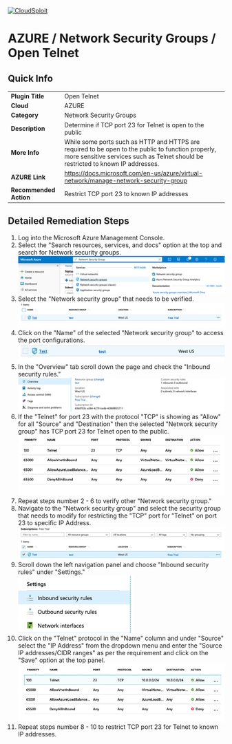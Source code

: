 [![CloudSploit](https://cloudsploit.com/img/logo-new-big-text-100.png "CloudSploit")](https://cloudsploit.com)

# AZURE / Network Security Groups / Open Telnet

## Quick Info

| | |
|-|-|
| **Plugin Title** | Open Telnet |
| **Cloud** | AZURE |
| **Category** | Network Security Groups |
| **Description** | Determine if TCP port 23 for Telnet is open to the public |
| **More Info** | While some ports such as HTTP and HTTPS are required to be open to the public to function properly, more sensitive services such as Telnet should be restricted to known IP addresses. |
| **AZURE Link** | https://docs.microsoft.com/en-us/azure/virtual-network/manage-network-security-group |
| **Recommended Action** | Restrict TCP port 23 to known IP addresses |

## Detailed Remediation Steps

1. Log into the Microsoft Azure Management Console.
2. Select the "Search resources, services, and docs" option at the top and search for Network security groups. </br> <img src="/resources/azure/networksecuritygroups/open-telnet/step2.png"/>
3. Select the "Network security group" that needs to be verified. </br> <img src="/resources/azure/networksecuritygroups/open-telnet/step3.png"/>
4. Click on the "Name" of the selected "Network security group" to access the port configurations. </br> <img src="/resources/azure/networksecuritygroups/open-telnet/step4.png"/>
5. In the "Overview" tab scroll down the page and check the "Inbound security rules." </br> <img src="/resources/azure/networksecuritygroups/open-telnet/step5.png"/>
6. If the "Telnet" for port 23 with the protocol "TCP" is showing as "Allow" for all "Source" and "Destination" then the selected  "Network security group" has TCP port 23 for Telnet open to the public. </br> <img src="/resources/azure/networksecuritygroups/open-telnet/step6.png"/>
7. Repeat steps number 2 - 6 to verify other "Network security group." </br>
8. Navigate to the "Network security group" and select the security group that needs to modify for restricting the "TCP" port for "Telnet" on port 23 to specific IP Address.</br> <img src="/resources/azure/networksecuritygroups/open-telnet/step8.png"/>
9. Scroll down the left navigation panel and choose "Inbound security rules" under "Settings."</br> <img src="/resources/azure/networksecuritygroups/open-telnet/step9.png"/>
10. Click on the "Telnet" protocol in the "Name" column and under "Source" select the "IP Address" from the dropdown menu and enter the "Source IP addresses/CIDR ranges" as per the requirement and click on the "Save" option at the top panel. </br> <img src="/resources/azure/networksecuritygroups/open-telnet/step10.png"/>
11. Repeat steps number 8 - 10 to restrict TCP port 23 for Telnet to known IP addresses.</br>

